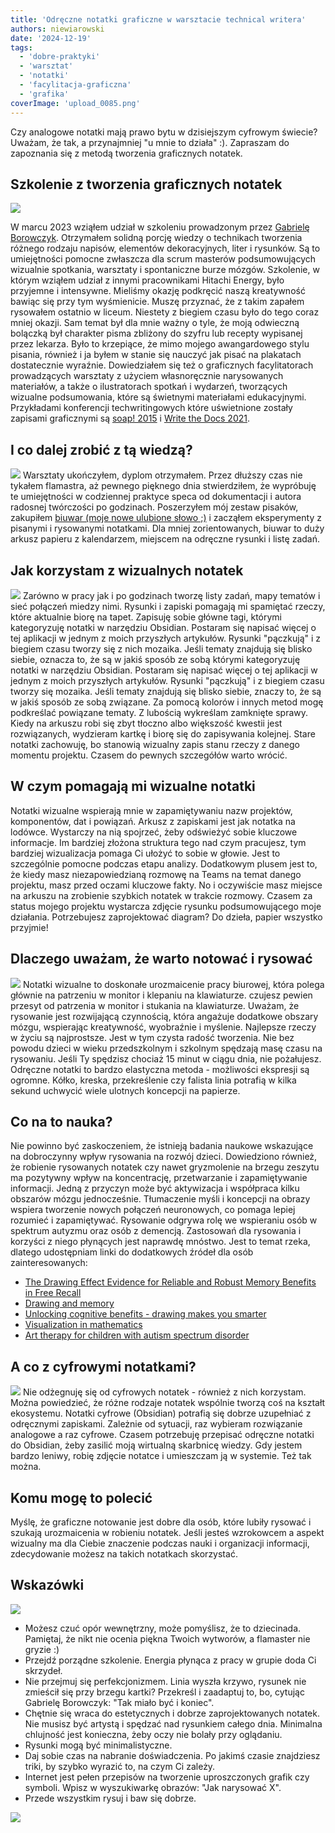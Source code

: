 ```yaml
---
title: 'Odręczne notatki graficzne w warsztacie technical writera'
authors: niewiarowski
date: '2024-12-19'
tags:
  - 'dobre-praktyki'
  - 'warsztat'
  - 'notatki'
  - 'facylitacja-graficzna'
  - 'grafika'
coverImage: 'upload_0085.png'
---
```


Czy analogowe notatki mają prawo bytu w dzisiejszym cyfrowym świecie? Uważam, że
tak, a przynajmniej "u mnie to działa" :). Zapraszam do zapoznania się z metodą
tworzenia graficznych notatek.

<!--truncate-->

## Szkolenie z tworzenia graficznych notatek

![](images/upload_0086.png)

W marcu 2023 wziąłem udział w szkoleniu prowadzonym przez
[Gabrielę Borowczyk](https://www.linkedin.com/in/gabriela-borowczyk-%E2%9C%8F-55558126/).
Otrzymałem solidną porcję wiedzy o technikach tworzenia różnego rodzaju napisów,
elementów dekoracyjnych, liter i rysunków. Są to umiejętności pomocne zwłaszcza
dla scrum masterów podsumowujących wizualnie spotkania, warsztaty i spontaniczne
burze mózgów. Szkolenie, w którym wziąłem udział z innymi pracownikami Hitachi
Energy, było przyjemne i intensywne. Mieliśmy okazję podkręcić
naszą kreatywność bawiąc się przy tym wyśmienicie.
Muszę przyznać, że z takim zapałem rysowałem ostatnio w liceum. Niestety z biegiem czasu było do tego coraz mniej okazji.
Sam temat był dla mnie ważny o tyle, że moją odwieczną bolączką był charakter
pisma zbliżony do szyfru lub recepty wypisanej przez lekarza. Było to krzepiące,
że mimo mojego awangardowego stylu pisania, również i ja byłem w stanie się
nauczyć jak pisać na plakatach dostatecznie wyraźnie. Dowiedziałem się też o
graficznych facylitatorach prowadzących warsztaty z użyciem własnoręcznie
narysowanych materiałów, a także o ilustratorach spotkań i wydarzeń, tworzących
wizualne podsumowania, które są świetnymi materiałami edukacyjnymi.
Przykładami konferencji techwritingowych które uświetnione zostały zapisami graficznymi są [soap! 2015](https://techwriter.pl/namydleni-po-raz-trzeci/#my-tu-gadu-gadu-a-jad%C5%BAka-rysuje) i [Write the Docs 2021](https://techwriter.pl/relacja-z-konferenecji-write-the-docs-prague-2021/).

## I co dalej zrobić z tą wiedzą?

![](images/upload_0087.png) Warsztaty ukończyłem, dyplom otrzymałem. Przez
dłuższy czas nie tykałem flamastra, aż pewnego pięknego dnia stwierdziłem, że
wypróbuję te umiejętności w codziennej praktyce speca od dokumentacji i autora
radosnej twórczości po godzinach. Poszerzyłem mój zestaw pisaków, zakupiłem
[biuwar (moje nowe ulubione słowo ;)](https://kalendarzecsk.pl/blog/52,biuwary---co-to-jest-i-jak-mozna-ich-uzywac) i
zacząłem eksperymenty z pisanymi i rysowanymi notatkami. Dla mniej
zorientowanych, biuwar to duży arkusz papieru z kalendarzem, miejscem na
odręczne rysunki i listę zadań.

## Jak korzystam z wizualnych notatek

![](images/upload_0088.png) Zarówno w pracy jak i po godzinach tworzę listy
zadań, mapy tematów i sieć połączeń miedzy nimi. Rysunki i zapiski pomagają mi
spamiętać rzeczy, które aktualnie biorę na tapet. Zapisuję sobie główne tagi,
którymi kategoryzuję notatki w narzędziu Obsidian. Postaram się napisać więcej o tej aplikacji w jednym z moich przyszłych artykułów.
Rysunki "pączkują" i z biegiem czasu tworzy się z nich mozaika.
Jeśli tematy znajdują się blisko siebie, oznacza to, że są w jakiś sposób ze sobą
którymi kategoryzuję notatki w narzędziu Obsidian. Postaram się napisać więcej o tej aplikacji w jednym z moich przyszłych artykułów.
Rysunki "pączkują" i z biegiem czasu tworzy się mozaika.
Jeśli tematy znajdują się blisko siebie, znaczy to, że są w jakiś sposób ze sobą
związane. Za pomocą kolorów i innych metod mogę podkreślać powiązane tematy. Z
lubością wykreślam zamknięte sprawy. Kiedy na arkuszu robi się zbyt tłoczno albo
większość kwestii jest rozwiązanych, wydzieram kartkę i biorę się do zapisywania
kolejnej. Stare notatki zachowuję, bo stanowią wizualny zapis stanu rzeczy z
danego momentu projektu. Czasem do pewnych szczegółów warto wrócić.

## W czym pomagają mi wizualne notatki

Notatki wizualne wspierają mnie w zapamiętywaniu nazw projektów, komponentów,
dat i powiązań. Arkusz z zapiskami jest jak notatka na lodówce. Wystarczy na nią spojrzeć, żeby odświeżyć sobie kluczowe informacje.
Im bardziej złożona struktura tego
nad czym pracujesz, tym bardziej wizualizacja pomaga Ci ułożyć to sobie w
głowie. Jest to szczególnie pomocne podczas etapu analizy. Dodatkowym plusem
jest to, że kiedy masz niezapowiedzianą rozmowę na Teams na temat danego
projektu, masz przed oczami kluczowe fakty. No i oczywiście masz miejsce na
arkuszu na zrobienie szybkich notatek w trakcie rozmowy. Czasem za status mojego
projektu wystarcza zdjęcie rysunku podsumowującego moje działania. Potrzebujesz
zaprojektować diagram? Do dzieła, papier wszystko przyjmie!

## Dlaczego uważam, że warto notować i rysować

![](images/upload_0089.png) Notatki wizualne to doskonałe urozmaicenie pracy biurowej, która polega głównie na patrzeniu w monitor i klepaniu na klawiaturze.
czujesz pewien przesyt od patrzenia w monitor i stukania na klawiaturze. Uważam,
że rysowanie jest rozwijającą czynnością, która angażuje dodatkowe obszary
mózgu, wspierając kreatywność, wyobraźnie i myślenie. Najlepsze rzeczy w życiu
są najprostsze.
Jest w tym czysta radość tworzenia. Nie bez powodu dzieci w wieku
przedszkolnym i szkolnym spędzają masę czasu na rysowaniu. Jeśli Ty spędzisz
chociaż 15 minut w ciągu dnia, nie pożałujesz. Odręczne notatki to bardzo
elastyczna metoda - możliwości ekspresji są ogromne. Kółko, kreska,
przekreślenie czy falista linia potrafią w kilka sekund uchwycić wiele ulotnych
koncepcji na papierze.

## Co na to nauka?

Nie powinno być zaskoczeniem, że istnieją badania naukowe wskazujące na
dobroczynny wpływ rysowania na rozwój dzieci. Dowiedziono również, że robienie
rysowanych notatek czy nawet gryzmolenie na brzegu zeszytu ma pozytywny wpływ na
koncentrację, przetwarzanie i zapamiętywanie informacji. Jedną z przyczyn może
być aktywizacja i współpraca kilku obszarów mózgu jednocześnie. Tłumaczenie myśli i
koncepcji na obrazy wspiera tworzenie nowych połączeń neuronowych, co pomaga
lepiej rozumieć i zapamiętywać. Rysowanie odgrywa rolę we wspieraniu osób w
spektrum autyzmu oraz osób z demencją. Zastosowań dla rysowania i korzyści z
niego płynących jest naprawdę mnóstwo. Jest to temat rzeka, dlatego udostępniam linki do
dodatkowych źródeł dla osób zainteresowanych:

- [The Drawing Effect Evidence for Reliable and Robust Memory Benefits in Free Recall](https://www.researchgate.net/publication/282658904_The_Drawing_Effect_Evidence_for_Reliable_and_Robust_Memory_Benefits_in_Free_Recall)
- [Drawing and memory](https://www.edutopia.org/article/science-drawing-and-memory)
- [Unlocking cognitive benefits - drawing makes you smarter](https://drawdrawing.com/unlocking-cognitive-benefits-does-drawing-make-you-smarter/)
- [Visualization in mathematics](https://www.edutopia.org/article/power-visualization-math)
- [Art therapy for children with autism spectrum disorder](https://www.neurologia.com.pl/artykul.php?a=1251)

## A co z cyfrowymi notatkami?

![](images/upload_0090.png) Nie odżegnuję się od cyfrowych notatek - również z
nich korzystam. Można powiedzieć, że różne rodzaje notatek wspólnie tworzą coś
na kształt ekosystemu. Notatki cyfrowe (Obsidian) potrafią się dobrze
uzupełniać z odręcznymi zapiskami. Zależnie od sytuacji, raz wybieram
rozwiązanie analogowe a raz cyfrowe. Czasem potrzebuję przepisać odręczne
notatki do Obsidian, żeby zasilić moją wirtualną skarbnicę wiedzy. Gdy jestem
bardzo leniwy, robię zdjęcie notatce i umieszczam ją w systemie. Też tak można.

## Komu mogę to polecić

Myślę, że graficzne notowanie jest dobre dla osób, które lubiły rysować i
szukają urozmaicenia w robieniu notatek. Jeśli jesteś wzrokowcem a aspekt
wizualny ma dla Ciebie znaczenie podczas nauki i organizacji informacji,
zdecydowanie możesz na takich notatkach skorzystać.

## Wskazówki

![](images/upload_0091.png)

- Możesz czuć opór wewnętrzny, może pomyślisz, że to dziecinada. Pamiętaj, że
  nikt nie ocenia piękna Twoich wytworów, a flamaster nie gryzie :)
- Przejdź porządne szkolenie. Energia płynąca z pracy w grupie doda Ci skrzydeł.
- Nie przejmuj się perfekcjonizmem. Linia wyszła krzywo, rysunek nie zmieścił
  się przy brzegu kartki? Przekreśl i zaadaptuj to, bo, cytując Gabrielę
  Borowczyk: "Tak miało być i koniec".
- Chętnie się wraca do estetycznych i dobrze zaprojektowanych notatek. Nie
  musisz być artystą i spędzać nad rysunkiem całego dnia. Minimalna chlujność
  jest konieczna, żeby oczy nie bolały przy oglądaniu.
- Rysunki mogą być minimalistyczne.
- Daj sobie czas na nabranie doświadczenia. Po jakimś czasie znajdziesz triki,
  by szybko wyrazić to, na czym Ci zależy.
- Internet jest pełen przepisów na tworzenie uproszczonych grafik czy symboli.
  Wpisz w wyszukiwarkę obrazów: "Jak narysować X".
- Przede wszystkim rysuj i baw się dobrze.

![](images/podziekowanie.png)
